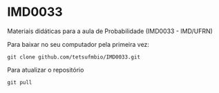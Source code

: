 # IMD0033
Materiais didáticas para a aula de Probabilidade (IMD0033 - IMD/UFRN)

Para baixar no seu computador pela primeira vez:
```
git clone github.com/tetsufmbio/IMD0033.git
```

Para atualizar o repositório
```
git pull
```
